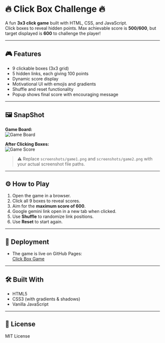 # 🔥 Click Box Challenge 🔥

A fun **3x3 click game** built with HTML, CSS, and JavaScript.  
Click boxes to reveal hidden points. Max achievable score is **500/600**, but target displayed is **600** to challenge the player!  

---

## 🎮 Features

- 9 clickable boxes (3x3 grid)  
- 5 hidden links, each giving 100 points  
- Dynamic score display  
- Motivational UI with emojis and gradients  
- Shuffle and reset functionality  
- Popup shows final score with encouraging message  

---

## 🖼 SnapShot

**Game Board:**  
![Game Board](screenshots/game1.png)

**After Clicking Boxes:**  
![Game Score](screenshots/game2.png)

> ⚠️ Replace `screenshots/game1.png` and `screenshots/game2.png` with your actual screenshot file paths.

---

## ⚙️ How to Play

1. Open the game in a browser.  
2. Click all 9 boxes to reveal scores.  
3. Aim for the **maximum score of 600**.  
4. Google gemini link open in a new tab when clicked.  
5. Use **Shuffle** to randomize link positions.  
6. Use **Reset** to start again.  

---

## 🚀 Deployment

- The game is live on GitHub Pages:  
[Click Box Game](https://yourusername.github.io/click-box-game/)  

---

## 🛠 Built With

- HTML5  
- CSS3 (with gradients & shadows)  
- Vanilla JavaScript  

---

## 📝 License

MIT License
